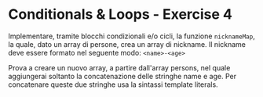 # Conditionals & Loops - Exercise 4

Implementare, tramite blocchi condizionali e/o cicli, la funzione `nicknameMap`, la quale, dato un array di persone, crea un array di nickname. Il nickname deve essere formato nel seguente modo: `<name>-<age>`

Prova a creare un nuovo array, a partire dall'array persons, nel quale aggiungerai soltanto la concatenazione delle stringhe name e age. Per concatenare queste due stringhe usa la sintassi template literals.